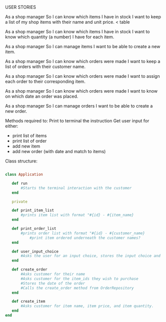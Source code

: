 USER STORIES


As a shop manager
So I can know which items I have in stock
I want to keep a list of my shop items with their name and unit price. < table

As a shop manager
So I can know which items I have in stock
I want to know which quantity (a number) I have for each item.

As a shop manager
So I can manage items
I want to be able to create a new item.

As a shop manager
So I can know which orders were made
I want to keep a list of orders with their customer name.

As a shop manager
So I can know which orders were made
I want to assign each order to their corresponding item.

As a shop manager
So I can know which orders were made
I want to know on which date an order was placed. 

As a shop manager
So I can manage orders
I want to be able to create a new order.

Methods required to:
Print to terminal the instruction
Get user input for either:
 - print list of items
 - print list of order
 - add new item
 - add new order (with date and match to items)


 Class structure:

 ```ruby

class Application

    def run
        #Starts the terminal interaction with the customer
    end

    private

    def print_item_list
        #prints item list with format "#{id} - #{item_name}
    end

    def print_order_list
        #prints order list with format "#{id} - #{customer_name} 
            #print item ordered underneath the customer names?
    end

    def user_input_choice
        #Asks the user for an input choice, stores the input choice and determines the next step
    end

    def create_order
        #Asks customer for their name
        #Asks customer for the item_ids they wish to purchase
        #Stores the date of the order
        #Calls the create_order method from OrderRepository
    end

    def create_item
        #Asks customer for item name, item price, and item quantity.
    end
end

 ```